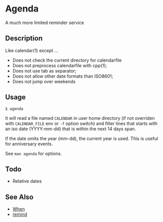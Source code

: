 
# Agenda

A much more limited reminder service

## Description

Like calendar(1) except ...

- Does not check the current directory for calendarfile
- Does not preprocess calendarfile with cpp(1);
- Does not use tab as separator;
- Does not allow other date formats than ISO8601;
- Does not jump over weekends

## Usage

    $ agenda

It will read a file named `CALENDAR` in user home directory
(if not overriden with `CALENDAR_FILE` env or `-f` option switch)
and filter lines that starts with an iso date (YYYY-mm-dd) that
is within the next 14 days span.

If the date omits the year (mm-dd), the current year is used.
This is useful for anniversary events.

See `man agenda` for options.

## Todo

- Relative dates

## See Also

- [When](http://www.lightandmatter.com/when/when.html)
- [remind](https://www.linuxjournal.com/article/3529)

